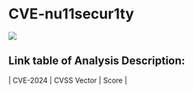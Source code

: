 # CVE-nu11secur1ty
![]([]https://github.com/logan-cote/CVEs/blob/main/logo.webp)


## Link table of Analysis Description:



| CVE-2024  | CVSS Vector | Score |

